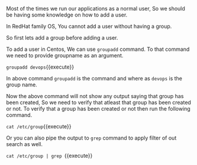 


Most of the times we run our applications as a normal user, So we should be having some knowledge on how to add a user.

In RedHat family OS, You cannot add a user without having a group.

So first lets add a group before adding a user.

To add a user in Centos, We can use `groupadd` command. To that command we need to provide groupname as an argument.

`groupadd devops`{{execute}}

In above command `groupadd` is the command and where as `devops` is the group name.

Now the above command will not show any output saying that group has been created, So we need to verify that atleast that group has been created or not. To verify that a group has been created or not then run the following command.

`cat /etc/group`{{execute}} 

Or you can also pipe the output to `grep` command to apply filter of out search as well.

`cat /etc/group | grep `{{execute}}